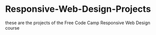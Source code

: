 # Responsive-Web-Design-Projects
these are the projects of the Free Code Camp Responsive Web Design course
